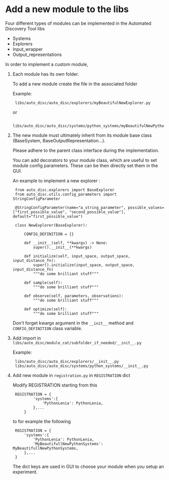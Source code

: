 # Add a new module to the libs 
Four different types of modules can be implemented in the Automated Discovery Tool libs

- Systems
- Explorers
- Input_wrapper
- Output_representations

In order to implement a custom module,

1. Each module has its own folder.

    To add a new module create the file in the associated folder

    Example: 

        libs/auto_disc/auto_disc/explorers/myBeautifulNewExplorer.py

    or

        libs/auto_disc/auto_disc/systems/python_systems/myBeautifulNewPythonSystems.py

2. The new module must ultimately inherit from its module base class (BaseSystem, BaseOutputRepresentation...). 

    Please adhere to the parent class interface during the implementation.

    You can add decorators to your module class, which are useful to set module config parameters. These can be then directly set them in the GUI. 

    An example to implement a new explorer :

        from auto_disc.explorers import BaseExplorer
        from auto_disc.utils.config_parameters import StringConfigParameter

        @StringConfigParameter(name="a_string_parameter", possible_values=["first_possible_value", "second_possible_value"], default="first_possible_value")
        
        class NewExplorer(BaseExplorer):

            CONFIG_DEFINITION = {}

            def __init__(self, **kwargs) -> None:
                super().__init__(**kwargs)

            def initialize(self, input_space, output_space, input_distance_fn):
                super().initialize(input_space, output_space, input_distance_fn)
                """do some brilliant stuff"""
            
            def sample(self):
                """do some brilliant stuff"""

            def observe(self, parameters, observations):
                """do some brilliant stuff"""

            def optimize(self):
                """do some brilliant stuff"""

    Don't forget kwargs argument in the `__init__` method and `CONFIG_DEFINITION` class variable.

3. Add import in `libs/auto_disc/module_cat/subfolder_if_needed/__init__.py`

    Example: 

        libs/auto_disc/auto_disc/explorers/__init__.py
        libs/auto_disc/auto_disc/systems/python_systems/__init__.py

4. Add new module in `registration.py` in `REGISTRATION` dict

    Modify REGISTRATION starting from this

        REGISTRATION = {
                'systems':{
                    'PythonLenia': PythonLenia,
                },...
            }

    to for example the following

        REGISTRATION = {
            'systems':{
                'PythonLenia': PythonLenia,
                'MyBeautifullNewPythonSystems': MyBeautifullNewPythonSystems,
            },...
        }

    The dict keys are used in GUI to choose your module when you setup an experiment.